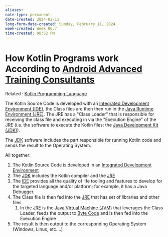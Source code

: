 ```yaml
---
aliases:
note-type: permanent
date-created: 2024-02-11
long-form-date-created: Sunday, February 11, 2024
week-created: Week 06.7
time-created: 08:52 PM
---
```


# How Kotlin Programs work According to [Android Advanced Training Consultants](Android%20Advanced%20Training%20Consultants.md)

Related : [Kotlin Programming Language](../../4-hub-notes-🚉/Kotlin%20Programming%20Language.md)

The Kotlin Source Code is developed with an [Integrated Development Environment {IDE}](../../3-permanent-notes-🧲/Integrated%20Development%20Environment.md), the Class files are then then run in the [Java Runtime Environment (JRE)](../../3-permanent-notes-🧲/Java%20Runtime%20Environment.md).
The JRE has a "Class Loader" that is responsible for receiving the class file and executing in
via the "Execution Engine" of the JRE (i.e. the software to execute the Kotlin files: the [Java Development Kit (JDK)](../../3-permanent-notes-🧲/Java%20Development%20Kit.md)).

The [JDK](../../3-permanent-notes-🧲/Java%20Development%20Kit.md) software includes the part responsible for running Kotlin code and sends the result to the Operating System.

All together:

1. The Kotlin Source Code is developed in an [Integrated Development Environment](../../3-permanent-notes-🧲/Integrated%20Development%20Environment.md)
2. The [JDK](../../3-permanent-notes-🧲/Java%20Development%20Kit.md) includes the Kotlin compiler and the [JRE](../../3-permanent-notes-🧲/Java%20Runtime%20Environment.md)
3. The [IDE](../../3-permanent-notes-🧲/Integrated%20Development%20Environment.md) provides all the quality of life tooling and features to develop for the targeted language and/or platform; for example, it has a Java Debugger.
4. The Class file is then fed into the [JRE](../../3-permanent-notes-🧲/Java%20Runtime%20Environment.md) that has set of libraries and other files
   1. In the [JRE](../../3-permanent-notes-🧲/Java%20Runtime%20Environment.md) is the [Java Virtual Machine (JVM)](../../3-permanent-notes-🧲/Java%20Virtual%20Machine.md) that leverages the Class Loader, feeds the output to [Byte Code](../../3-permanent-notes-🧲/Byte%20Code.md) and is then fed into the Execution Engine
5. The result is then output to the corresponding Operating System (Windows, Linux, etc....)
